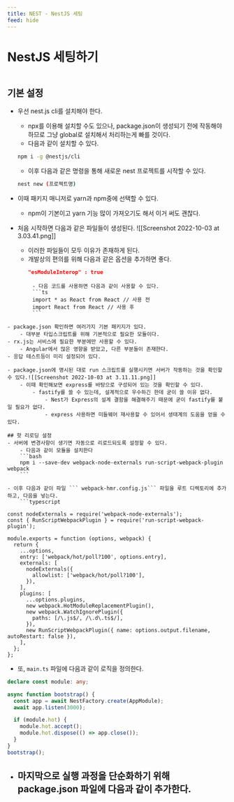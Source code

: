 ```yaml
---
title: NEST - NestJS 세팅
feed: hide
---
```


# NestJS 세팅하기
```toc
```
## 기본 설정
- 우선 nest.js cli를 설치해야 한다.
	- npx를 이용해 설치할 수도 있으나, package.json이 생성되기 전에 작동해야 하므로 그냥 global로 설치해서 처리하는게 빠를 것이다.
	- 다음과 같이 설치할 수 있다.
	```bash
	npm i -g @nestjs/cli
	```
	- 이후 다음과 같은 명령을 통해 새로운 nest 프로젝트를 시작할 수 있다.
	```bash
	nest new (프로젝트명)
	```

- 이때 패키지 매니저로 yarn과 npm중에 선택할 수 있다.
	- npm이 기본이고 yarn 기능 많이 가져오기도 해서 이거 써도 괜찮다.
- 처음 시작하면 다음과 같은 파일들이 생성된다. ![[Screenshot 2022-10-03 at 3.03.41.png]]
	- 이러한 파일들이 모두 이유가 존재하게 된다.
	- 개발상의 편의를 위해 다음과 같은 옵션을 추가하면 좋다.
		```json
		"esModuleInterop" : true
```
		- 다음 코드를 사용하면 다음과 같이 사용할 수 있다.
		```ts
		import * as React from React // 사용 전
		import React from React // 사용 후
		```

- package.json 확인하면 여러가지 기본 패키지가 있다.
	- 대부분 타입스크립트를 위해 기본적으로 필요한 모듈이다.
- rx.js는 서비스에 필요한 부분에만 사용할 수 있다.
	- Angular에서 많은 영향을 받았고, 다른 부분들이 존재한다.
- 응답 테스트등이 미리 설정되어 있다.

- package.json에 명시된 대로 run 스크립트를 실행시키면 서버가 작동하는 것을 확인할 수 있다.![[Screenshot 2022-10-03 at 3.11.11.png]]
	- 이때 확인해보면 express를 바탕으로 구성되어 있는 것을 확인할 수 있다.
		- fastify를 쓸 수 있는데, 설계적으로 우수하긴 한데 굳이 쓸 이유 없다.
			- Nest가 Express의 설계 결함을 해결해주기 때문에 굳이 fastify를 붙일 필요가 없다.
			- express 사용하면 미들웨어 재사용할 수 있어서 생태계의 도움을 얻을 수 있다.

## 핫 리로딩 설정
- 서버에 변경사항이 생기면 자동으로 리로드되도록 설정할 수 있다.
	- 다음과 같이 모듈을 설치한다
	```bash
	npm i --save-dev webpack-node-externals run-script-webpack-plugin webpack
	```

- 이후 다음과 같이 파일 ``` webpack-hmr.config.js``` 파일을 루트 디렉토리에 추가하고, 다음을 넣는다.
	```typescript

const nodeExternals = require('webpack-node-externals');
const { RunScriptWebpackPlugin } = require('run-script-webpack-plugin');

module.exports = function (options, webpack) {
  return {
    ...options,
    entry: ['webpack/hot/poll?100', options.entry],
    externals: [
      nodeExternals({
        allowlist: ['webpack/hot/poll?100'],
      }),
    ],
    plugins: [
      ...options.plugins,
      new webpack.HotModuleReplacementPlugin(),
      new webpack.WatchIgnorePlugin({
        paths: [/\.js$/, /\.d\.ts$/],
      }),
      new RunScriptWebpackPlugin({ name: options.output.filename, autoRestart: false }),
    ],
  };
};
```
- 또, ```main.ts``` 파일에 다음과 같이 로직을 정의한다.
```typescript
declare const module: any;

async function bootstrap() {
  const app = await NestFactory.create(AppModule);
  await app.listen(3000);

  if (module.hot) {
    module.hot.accept();
    module.hot.dispose(() => app.close());
  }
}
bootstrap();
```
- 마지막으로 실행 과정을 단순화하기 위해 package.json 파일에 다음과 같이 추가한다.
	- 